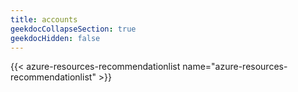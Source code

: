```yaml
---
title: accounts
geekdocCollapseSection: true
geekdocHidden: false
---
```


{{< azure-resources-recommendationlist name="azure-resources-recommendationlist" >}}

